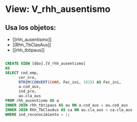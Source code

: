 # View: V_rhh_ausentismo

## Usa los objetos:
- [[rhh_ausentismo]]
- [[Rhh_TbClasAus]]
- [[rhh_tbtipaus]]

```sql

CREATE VIEW [dbo].[V_rhh_ausentismo]
AS
SELECT cod_emp,
	  cer_nro,
	  RTRIM(CONVERT(CHAR, Fec_ini, 102)) AS Fec_ini, 
	  a.cod_aus,
	  ind_pro,
	  au.cla_aus
FROM rhh_ausentismo AS a
INNER JOIN rhh_tbtipaus AS au ON a.cod_aus = au.cod_aus
INNER JOIN Rhh_TbClasAus AS ca ON au.cla_aus = ca.cla_aus
WHERE ind_reconocimiento = 1;


```
